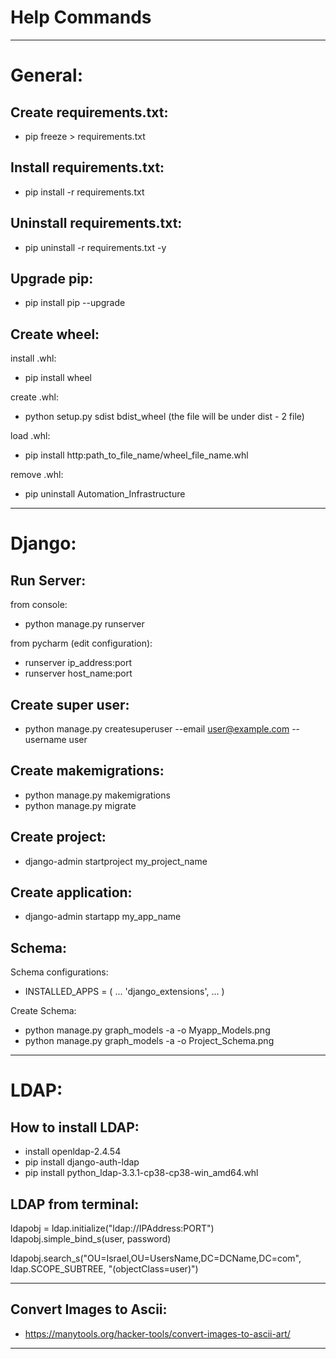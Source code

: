 # Help Commands

------------------------------------------------------------------------------------------------------------------------

General:
========

Create requirements.txt:
----------------------------
- pip freeze > requirements.txt


Install requirements.txt:
----------------------------
- pip install -r requirements.txt


Uninstall requirements.txt:
----------------------------
- pip uninstall -r requirements.txt -y


Upgrade pip:
------------
- pip install pip --upgrade


Create wheel:
-------------
install .whl:
- pip install wheel

create .whl: 
- python setup.py sdist bdist_wheel (the file will be under dist - 2 file)

load .whl: 
- pip install http:path_to_file_name/wheel_file_name.whl

remove .whl:
- pip uninstall Automation_Infrastructure


------------------------------------------------------------------------------------------------------------------------

Django:
=======

Run Server:
-----------
from console:
- python manage.py runserver

from pycharm (edit configuration):
- runserver ip_address:port
- runserver host_name:port


Create super user:
------------------
- python manage.py createsuperuser --email user@example.com --username user


Create makemigrations:
----------------------
- python manage.py makemigrations
- python manage.py migrate


Create project:
---------------
- django-admin startproject my_project_name


Create application:
-------------------
- django-admin startapp my_app_name


Schema:
-------
Schema configurations:
- INSTALLED_APPS = (
    ...
    'django_extensions',
    ...
)

Create Schema:
- python manage.py graph_models -a -o Myapp_Models.png
- python manage.py graph_models -a -o Project_Schema.png


------------------------------------------------------------------------------------------------------------------------

LDAP:
=====

How to install LDAP:
--------------------
- install openldap-2.4.54
- pip install django-auth-ldap
- pip install python_ldap-3.3.1-cp38-cp38-win_amd64.whl


LDAP from terminal:
-------------------
ldapobj = ldap.initialize("ldap://IPAddress:PORT")
ldapobj.simple_bind_s(user, password)

ldapobj.search_s("OU=Israel,OU=UsersName,DC=DCName,DC=com", ldap.SCOPE_SUBTREE, "(objectClass=user)")


------------------------------------------------------------------------------------------------------------------------
Convert Images to Ascii:
------------------------

- https://manytools.org/hacker-tools/convert-images-to-ascii-art/
------------------------------------------------------------------------------------------------------------------------
